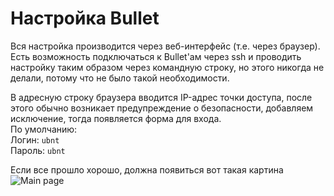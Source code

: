 # Настройка Bullet

Вся настройка производится через веб-интерфейс (т.е. через браузер). Есть возможность подключаться к Bullet'ам через ssh
и проводить настройку таким образом через командную строку, но этого никогда не делали, потому что не было такой
необходимости. 

В адресную строку браузера вводится IP-адрес точки доступа, после этого обычно возникает предупреждение о безопасности,
добавляем исключение, тогда появляется форма для входа.  
По умолчанию:  
Логин: `ubnt`  
Пароль: `ubnt`

Если все прошло хорошо, должна появиться вот такая картина
![Main page](https://github.com/victorvorobev/Database/blob/master/Bullet/Images/main.jpg)
